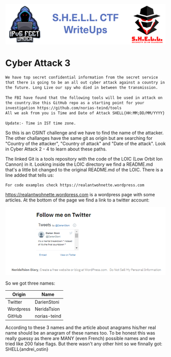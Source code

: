 ![S.H.E.L.L.CTF](../../banner.png)

# Cyber Attack 3

```
We have top secret confidential information from the secret service that there is going to be an all out cyber attack against a country in the future. Long Live our spy who died in between the transmission.

The FBI have found that the following tools will be used in attack on the country.Use this GitHub repo as a starting point for your investigation https://github.com/norias-teind/tools
All we ask from you is Time and Date of Attack SHELL{HH:MM;DD/MM/YYYY}

Update:- Time in IST time zone.
```

So this is an OSINT challenge and we have to find the name of the attacker. The other challanges have the same git as origin but are searching for "Country of the attacker", "Country of attack" and "Date of the attack". Look in Cyber Attack 2 - 4 to learn about these paths.

The linked Git is a tools repository with the code of the LOIC (Low Orbit Ion Cannon) in it. Looking inside the LOIC directory we find a README.md that's a little bit changed to the original README.md of the LOIC. 
There is a line added that tells us:
```
For code examples check https://realantwohnette.wordpress.com
```
https://realantwohnette.wordpress.com is a wordpress page with some articles. At the bottom of the page we find a link to a twitter account:

![twitter](images/twitter_link.PNG)

So we got three names: <br>

|Origin |Name  |
--- | --- |
|Twitter|DarienStoni|
|Wordpress|NeridaTsion|
|GitHub|norias-teind|

According to these 3 names and the article about anagrams his/her real name should be an anagram of these names too.
To be honest this was really guessy as there are MANY (even French) possible names and we tried like 200 false flags. But there wasn't any other hint so we finnally got:
SHELL{andrei_ostin}
